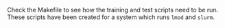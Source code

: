 Check the Makefile to see how the training and test scripts need to be run. These scripts have been created for a system
which runs `lmod` and `slurm`.
